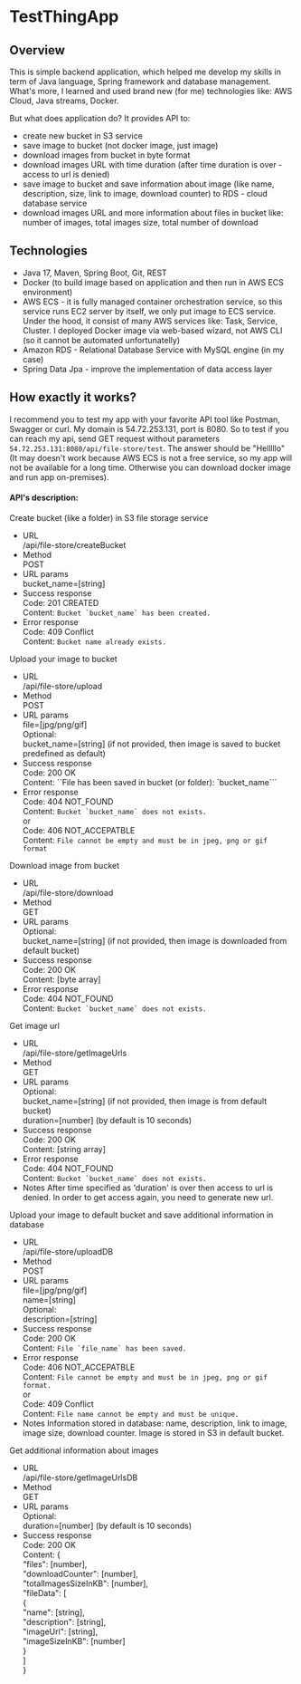 # TestThingApp

## Overview
This is simple backend application, which helped me develop my skills in term of Java language, Spring framework and database management.
What's more, I learned and used brand new (for me) technologies like: AWS Cloud, Java streams, Docker.

But what does application do? It provides API to:
- create new bucket in S3 service
- save image to bucket (not docker image, just image)
- download images from bucket in byte format
- download images URL with time duration (after time duration is over - access to url is denied)
- save image to bucket and save information about image (like name, description, size, link to image, download counter) to RDS - cloud database service
- download images URL and more information about files in bucket like: number of images, total images size, total number of download

## Technologies
- Java 17, Maven, Spring Boot, Git, REST
- Docker (to build image based on application and then run in AWS ECS environment)
- AWS ECS - it is fully managed container orchestration service, so this service runs EC2 server by itself, we only put image to ECS service. 
Under the hood, it consist of many AWS services like: Task, Service, Cluster. I deployed Docker image via web-based wizard, not AWS CLI (so it cannot be automated unfortunatelly)
- Amazon RDS - Relational Database Service with MySQL engine (in my case)
- Spring Data Jpa - improve the implementation of data access layer

## How exactly it works?
I recommend you to test my app with your favorite API tool like Postman, Swagger or curl. My domain is 54.72.253.131, port is 8080. So to test
if you can reach my api, send GET request without parameters `54.72.253.131:8080/api/file-store/test`. The answer should be "Helllllo" (It may doesn't work because AWS ECS
is not a free service, so my app will not be available for a long time. Otherwise you can download docker image and run app on-premises).

#### API's description:

Create bucket (like a folder) in S3 file storage service
- URL<br>
/api/file-store/createBucket
- Method<br>
POST
- URL params<br>
bucket_name=[string]
- Success response<br>
Code: 201 CREATED<br>
Content: ``Bucket `bucket_name` has been created.``
- Error response<br>
Code: 409 Conflict<br>
Content: ``Bucket name already exists.``

Upload your image to bucket
- URL<br>
/api/file-store/upload
- Method<br>
POST
- URL params<br>
file=[jpg/png/gif]<br>
  Optional:<br>
bucket_name=[string] (if not provided, then image is saved to bucket predefined as default)
- Success response<br>
Code: 200 OK<br>
Content: ``File has been saved in bucket (or folder): `bucket_name```
- Error response<br>
Code: 404 NOT_FOUND<br>
Content: ``Bucket `bucket_name` does not exists.``<br>
  or<br>
Code: 406 NOT_ACCEPATBLE<br>
Content: ``File cannot be empty and must be in jpeg, png or gif format``

Download image from bucket
- URL<br>
/api/file-store/download
- Method<br>
GET
- URL params<br>
  Optional:<br>
bucket_name=[string] (if not provided, then image is downloaded from default bucket)
- Success response<br>
Code: 200 OK<br>
Content: [byte array]
- Error response<br>
Code: 404 NOT_FOUND<br>
Content: ``Bucket `bucket_name` does not exists.``<br>

Get image url
- URL<br>
/api/file-store/getImageUrls
- Method<br>
GET
- URL params<br>
  Optional:<br>
bucket_name=[string] (if not provided, then image is from default bucket)<br>
duration=[number] (by default is 10 seconds)
- Success response<br>
Code: 200 OK<br>
Content: [string array]
- Error response<br>
Code: 404 NOT_FOUND<br>
Content: ``Bucket `bucket_name` does not exists.``<br>
- Notes
After time specified as 'duration' is over then access to url is denied. In order to get access again, you need to generate new url.

Upload your image to default bucket and save additional information in database
- URL<br>
/api/file-store/uploadDB
- Method<br>
POST
- URL params<br>
file=[jpg/png/gif]<br>
name=[string]<br>
  Optional:<br>
description=[string] 
- Success response<br>
Code: 200 OK<br>
Content: ``File `file_name` has been saved.``
- Error response<br>
Code: 406 NOT_ACCEPATBLE<br>
Content: ``File cannot be empty and must be in jpeg, png or gif format.``<br>
  or<br>
Code: 409 Conflict<br>
Content: ``File name cannot be empty and must be unique.``
- Notes
Information stored in database: name, description, link to image, image size, download counter. Image is stored in S3 in default bucket.

Get additional information about images
- URL<br>
/api/file-store/getImageUrlsDB
- Method<br>
GET
- URL params<br>
  Optional:<br>
duration=[number] (by default is 10 seconds)
- Success response<br>
Code: 200 OK<br>
Content: {<br>
    "files": [number],<br>
    "downloadCounter": [number],<br>
    "totalImagesSizeInKB": [number],<br>
    "fileData": [<br>
        {<br>
            "name": [string],<br>
            "description": [string],<br>
            "imageUrl": [string],<br>
            "imageSizeInKB": [number]<br>
        }<br>
    ]<br>
}
